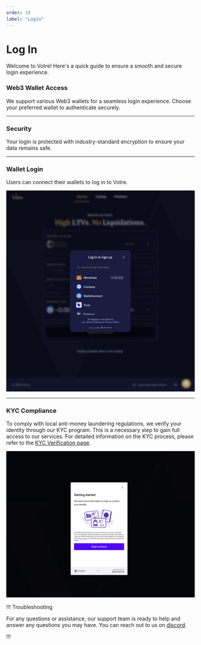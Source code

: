 ```yaml
---
order: 10
label: "Login"
---
```


# Log In

Welcome to Votre! Here's a quick guide to ensure a smooth and secure login experience.

### Web3 Wallet Access

We support various Web3 wallets for a seamless login experience. Choose your preferred wallet to authenticate securely.

---

### Security

Your login is protected with industry-standard encryption to ensure your data remains safe.

---

### Wallet Login

Users can connect their wallets to log in to Votre.

![Votre Login](/static/images/login.png)

---

### KYC Compliance

To comply with local anti-money laundering regulations, we verify your identity through our KYC program. This is a necessary step to gain full access to our services. For detailed information on the KYC process, please refer to the [KYC Verification page](/legal/kyc).

![Votre KYC screen](/static/images/persona.png)

!!! Troubleshooting

For any questions or assistance, our support team is ready to help and answer any questions you may have. You can reach out to us on [discord](https://discord.gg/hYjBBSp4Q4).

!!!

